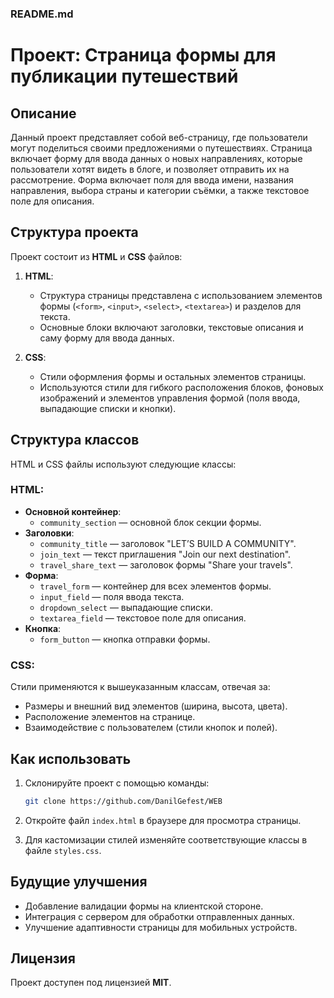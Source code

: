 ### README.md

# Проект: Страница формы для публикации путешествий

## Описание

Данный проект представляет собой веб-страницу, где пользователи могут поделиться своими предложениями о путешествиях. Страница включает форму для ввода данных о новых направлениях, которые пользователи хотят видеть в блоге, и позволяет отправить их на рассмотрение. Форма включает поля для ввода имени, названия направления, выбора страны и категории съёмки, а также текстовое поле для описания.

## Структура проекта

Проект состоит из **HTML** и **CSS** файлов:

1. **HTML**:
    - Структура страницы представлена с использованием элементов формы (`<form>`, `<input>`, `<select>`, `<textarea>`) и разделов для текста.
    - Основные блоки включают заголовки, текстовые описания и саму форму для ввода данных.

2. **CSS**:
    - Стили оформления формы и остальных элементов страницы.
    - Используются стили для гибкого расположения блоков, фоновых изображений и элементов управления формой (поля ввода, выпадающие списки и кнопки).

## Структура классов

HTML и CSS файлы используют следующие классы:

### HTML:

- **Основной контейнер**: 
    - `community_section` — основной блок секции формы.
- **Заголовки**: 
    - `community_title` — заголовок "LET’S BUILD A COMMUNITY".
    - `join_text` — текст приглашения "Join our next destination".
    - `travel_share_text` — заголовок формы "Share your travels".
- **Форма**:
    - `travel_form` — контейнер для всех элементов формы.
    - `input_field` — поля ввода текста.
    - `dropdown_select` — выпадающие списки.
    - `textarea_field` — текстовое поле для описания.
- **Кнопка**:
    - `form_button` — кнопка отправки формы.

### CSS:

Стили применяются к вышеуказанным классам, отвечая за:

- Размеры и внешний вид элементов (ширина, высота, цвета).
- Расположение элементов на странице.
- Взаимодействие с пользователем (стили кнопок и полей).

## Как использовать

1. Склонируйте проект с помощью команды:

    ```bash
    git clone https://github.com/DanilGefest/WEB
    ```

2. Откройте файл `index.html` в браузере для просмотра страницы.

3. Для кастомизации стилей изменяйте соответствующие классы в файле `styles.css`.

## Будущие улучшения

- Добавление валидации формы на клиентской стороне.
- Интеграция с сервером для обработки отправленных данных.
- Улучшение адаптивности страницы для мобильных устройств.

## Лицензия

Проект доступен под лицензией **MIT**.
